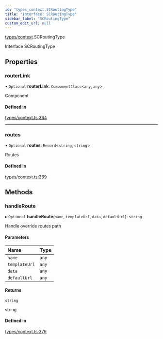 ```yaml
---
id: "types_context.SCRoutingType"
title: "Interface: SCRoutingType"
sidebar_label: "SCRoutingType"
custom_edit_url: null
---
```


[types/context](../modules/types_context).SCRoutingType

Interface SCRoutingType

## Properties

### routerLink

• `Optional` **routerLink**: `ComponentClass`<`any`, `any`\>

Component

#### Defined in

[types/context.ts:364](https://github.com/selfcommunity/community-ui/blob/7897031/packages/sc-core/src/types/context.ts#L364)

___

### routes

• `Optional` **routes**: `Record`<`string`, `string`\>

Routes

#### Defined in

[types/context.ts:369](https://github.com/selfcommunity/community-ui/blob/7897031/packages/sc-core/src/types/context.ts#L369)

## Methods

### handleRoute

▸ `Optional` **handleRoute**(`name`, `templateUrl`, `data`, `defaultUrl`): `string`

Handle override routes path

#### Parameters

| Name | Type |
| :------ | :------ |
| `name` | `any` |
| `templateUrl` | `any` |
| `data` | `any` |
| `defaultUrl` | `any` |

#### Returns

`string`

string

#### Defined in

[types/context.ts:379](https://github.com/selfcommunity/community-ui/blob/7897031/packages/sc-core/src/types/context.ts#L379)

